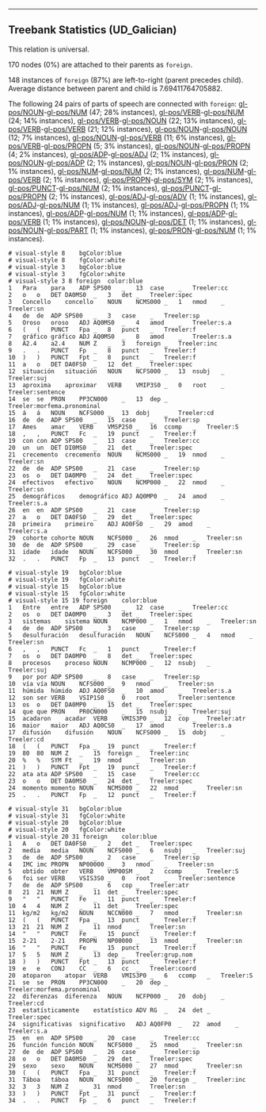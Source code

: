 

--------------------------------------------------------------------------------

## Treebank Statistics (UD_Galician)

This relation is universal.

170 nodes (0%) are attached to their parents as `foreign`.

148 instances of `foreign` (87%) are left-to-right (parent precedes child).
Average distance between parent and child is 7.69411764705882.

The following 24 pairs of parts of speech are connected with `foreign`: [gl-pos/NOUN]()-[gl-pos/NUM]() (47; 28% instances), [gl-pos/VERB]()-[gl-pos/NUM]() (24; 14% instances), [gl-pos/VERB]()-[gl-pos/NOUN]() (22; 13% instances), [gl-pos/VERB]()-[gl-pos/VERB]() (21; 12% instances), [gl-pos/NOUN]()-[gl-pos/NOUN]() (12; 7% instances), [gl-pos/NOUN]()-[gl-pos/VERB]() (11; 6% instances), [gl-pos/VERB]()-[gl-pos/PROPN]() (5; 3% instances), [gl-pos/NOUN]()-[gl-pos/PROPN]() (4; 2% instances), [gl-pos/ADP]()-[gl-pos/ADJ]() (2; 1% instances), [gl-pos/NOUN]()-[gl-pos/ADP]() (2; 1% instances), [gl-pos/NOUN]()-[gl-pos/PRON]() (2; 1% instances), [gl-pos/NUM]()-[gl-pos/NUM]() (2; 1% instances), [gl-pos/NUM]()-[gl-pos/VERB]() (2; 1% instances), [gl-pos/PROPN]()-[gl-pos/SYM]() (2; 1% instances), [gl-pos/PUNCT]()-[gl-pos/NUM]() (2; 1% instances), [gl-pos/PUNCT]()-[gl-pos/PROPN]() (2; 1% instances), [gl-pos/ADJ]()-[gl-pos/ADV]() (1; 1% instances), [gl-pos/ADJ]()-[gl-pos/NUM]() (1; 1% instances), [gl-pos/ADJ]()-[gl-pos/PROPN]() (1; 1% instances), [gl-pos/ADP]()-[gl-pos/NUM]() (1; 1% instances), [gl-pos/ADP]()-[gl-pos/VERB]() (1; 1% instances), [gl-pos/NOUN]()-[gl-pos/DET]() (1; 1% instances), [gl-pos/NOUN]()-[gl-pos/PART]() (1; 1% instances), [gl-pos/PRON]()-[gl-pos/NUM]() (1; 1% instances).


~~~ conllu
# visual-style 8	bgColor:blue
# visual-style 8	fgColor:white
# visual-style 3	bgColor:blue
# visual-style 3	fgColor:white
# visual-style 3 8 foreign	color:blue
1	Para	para	ADP	SPS00	_	13	case	_	Treeler:cc
2	o	o	DET	DA0MS0	_	3	det	_	Treeler:spec
3	Concello	concello	NOUN	NCMS000	_	1	nmod	_	Treeler:sn
4	de	de	ADP	SPS00	_	3	case	_	Treeler:sp
5	Oroso	oroso	ADJ	AQ0MS0	_	4	amod	_	Treeler:s.a
6	(	(	PUNCT	Fpa	_	8	punct	_	Treeler:f
7	gráfico	gráfico	ADJ	AQ0MS0	_	8	amod	_	Treeler:s.a
8	A2.4	a2.4	NUM	Z	_	3	foreign	_	Treeler:inc
9	.	.	PUNCT	Fp	_	8	punct	_	Treeler:f
10	)	)	PUNCT	Fpt	_	8	punct	_	Treeler:f
11	a	o	DET	DA0FS0	_	12	det	_	Treeler:spec
12	situación	situación	NOUN	NCFS000	_	13	nsubj	_	Treeler:suj
13	aproxima	aproximar	VERB	VMIP3S0	_	0	root	_	Treeler:sentence
14	se	se	PRON	PP3CN000	_	13	dep	_	Treeler:morfema.pronominal
15	á	á	NOUN	NCFS000	_	13	dobj	_	Treeler:cd
16	de	de	ADP	SPS00	_	15	case	_	Treeler:sp
17	Ames	amar	VERB	VMSP2S0	_	16	ccomp	_	Treeler:S
18	,	,	PUNCT	Fc	_	19	punct	_	Treeler:f
19	con	con	ADP	SPS00	_	13	case	_	Treeler:cc
20	un	un	DET	DI0MS0	_	21	det	_	Treeler:spec
21	crecemento	crecemento	NOUN	NCMS000	_	19	nmod	_	Treeler:sn
22	de	de	ADP	SPS00	_	21	case	_	Treeler:sp
23	os	o	DET	DA0MP0	_	24	det	_	Treeler:spec
24	efectivos	efectivo	NOUN	NCMP000	_	22	nmod	_	Treeler:sn
25	demográficos	demográfico	ADJ	AQ0MP0	_	24	amod	_	Treeler:s.a
26	en	en	ADP	SPS00	_	21	case	_	Treeler:sp
27	a	o	DET	DA0FS0	_	29	det	_	Treeler:spec
28	primeira	primeiro	ADJ	AO0FS0	_	29	amod	_	Treeler:s.a
29	cohorte	cohorte	NOUN	NCFS000	_	26	nmod	_	Treeler:sn
30	de	de	ADP	SPS00	_	29	case	_	Treeler:sp
31	idade	idade	NOUN	NCFS000	_	30	nmod	_	Treeler:sn
32	.	.	PUNCT	Fp	_	13	punct	_	Treeler:f

~~~


~~~ conllu
# visual-style 19	bgColor:blue
# visual-style 19	fgColor:white
# visual-style 15	bgColor:blue
# visual-style 15	fgColor:white
# visual-style 15 19 foreign	color:blue
1	Entre	entre	ADP	SPS00	_	12	case	_	Treeler:cc
2	os	o	DET	DA0MP0	_	3	det	_	Treeler:spec
3	sistemas	sistema	NOUN	NCMP000	_	1	nmod	_	Treeler:sn
4	de	de	ADP	SPS00	_	3	case	_	Treeler:sp
5	desulfuración	desulfuración	NOUN	NCFS000	_	4	nmod	_	Treeler:sn
6	,	,	PUNCT	Fc	_	1	punct	_	Treeler:f
7	os	o	DET	DA0MP0	_	8	det	_	Treeler:spec
8	procesos	proceso	NOUN	NCMP000	_	12	nsubj	_	Treeler:suj
9	por	por	ADP	SPS00	_	8	case	_	Treeler:sp
10	vía	vía	NOUN	NCFS000	_	9	nmod	_	Treeler:sn
11	húmida	húmido	ADJ	AQ0FS0	_	10	amod	_	Treeler:s.a
12	son	ser	VERB	VSIP1S0	_	0	root	_	Treeler:sentence
13	os	o	DET	DA0MP0	_	15	det	_	Treeler:spec
14	que	que	PRON	PR0CN000	_	15	nsubj	_	Treeler:suj
15	acadaron	acadar	VERB	VMIS3P0	_	12	cop	_	Treeler:atr
16	maior	maior	ADJ	AQ0CS0	_	17	amod	_	Treeler:s.a
17	difusión	difusión	NOUN	NCFS000	_	15	dobj	_	Treeler:cd
18	(	(	PUNCT	Fpa	_	19	punct	_	Treeler:f
19	80	80	NUM	Z	_	15	foreign	_	Treeler:inc
20	%	%	SYM	Ft	_	19	nmod	_	Treeler:sn
21	)	)	PUNCT	Fpt	_	19	punct	_	Treeler:f
22	ata	ata	ADP	SPS00	_	15	case	_	Treeler:cc
23	o	o	DET	DA0MS0	_	24	det	_	Treeler:spec
24	momento	momento	NOUN	NCMS000	_	22	nmod	_	Treeler:sn
25	.	.	PUNCT	Fp	_	12	punct	_	Treeler:f

~~~


~~~ conllu
# visual-style 31	bgColor:blue
# visual-style 31	fgColor:white
# visual-style 20	bgColor:blue
# visual-style 20	fgColor:white
# visual-style 20 31 foreign	color:blue
1	A	o	DET	DA0FS0	_	2	det	_	Treeler:spec
2	media	media	NOUN	NCFS000	_	6	nsubj	_	Treeler:suj
3	de	de	ADP	SPS00	_	2	case	_	Treeler:sp
4	IMC	imc	PROPN	NP00000	_	3	nmod	_	Treeler:sn
5	obtido	obter	VERB	VMP00SM	_	2	ccomp	_	Treeler:S
6	foi	ser	VERB	VSIS3S0	_	0	root	_	Treeler:sentence
7	de	de	ADP	SPS00	_	6	cop	_	Treeler:atr
8	21	21	NUM	Z	_	11	det	_	Treeler:spec
9	"	"	PUNCT	Fe	_	11	punct	_	Treeler:f
10	4	4	NUM	Z	_	11	det	_	Treeler:spec
11	kg/m2	kg/m2	NOUN	NCCN000	_	7	nmod	_	Treeler:sn
12	(	(	PUNCT	Fpa	_	13	punct	_	Treeler:f
13	21	21	NUM	Z	_	11	nmod	_	Treeler:sn
14	"	"	PUNCT	Fe	_	15	punct	_	Treeler:f
15	2-21	2-21	PROPN	NP00000	_	13	nmod	_	Treeler:sn
16	"	"	PUNCT	Fe	_	15	punct	_	Treeler:f
17	5	5	NUM	Z	_	13	dep	_	Treeler:grup.nom
18	)	)	PUNCT	Fpt	_	13	punct	_	Treeler:f
19	e	e	CONJ	CC	_	6	cc	_	Treeler:coord
20	atoparon	atopar	VERB	VMIS3P0	_	6	ccomp	_	Treeler:S
21	se	se	PRON	PP3CN000	_	20	dep	_	Treeler:morfema.pronominal
22	diferenzas	diferenza	NOUN	NCFP000	_	20	dobj	_	Treeler:cd
23	estatísticamente	estatístico	ADV	RG	_	24	det	_	Treeler:spec
24	significativas	significativo	ADJ	AQ0FP0	_	22	amod	_	Treeler:s.a
25	en	en	ADP	SPS00	_	20	case	_	Treeler:cc
26	función	función	NOUN	NCFS000	_	25	nmod	_	Treeler:sn
27	de	de	ADP	SPS00	_	26	case	_	Treeler:sp
28	o	o	DET	DA0MS0	_	29	det	_	Treeler:spec
29	sexo	sexo	NOUN	NCMS000	_	27	nmod	_	Treeler:sn
30	(	(	PUNCT	Fpa	_	31	punct	_	Treeler:f
31	Táboa	táboa	NOUN	NCFS000	_	20	foreign	_	Treeler:inc
32	3	3	NUM	Z	_	31	nmod	_	Treeler:sn
33	)	)	PUNCT	Fpt	_	31	punct	_	Treeler:f
34	.	.	PUNCT	Fp	_	6	punct	_	Treeler:f

~~~


